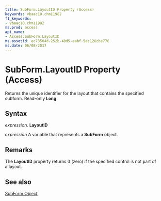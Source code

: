 ```yaml
---
title: SubForm.LayoutID Property (Access)
keywords: vbaac10.chm11982
f1_keywords:
- vbaac10.chm11982
ms.prod: access
api_name:
- Access.SubForm.LayoutID
ms.assetid: ec73504d-252b-40d5-aabf-5ac128cbe778
ms.date: 06/08/2017
---
```



# SubForm.LayoutID Property (Access)

Returns the unique identifier for the layout that contains the specified subform. Read-only  **Long**.


## Syntax

 _expression_. **LayoutID**

 _expression_ A variable that represents a **SubForm** object.


## Remarks

The  **LayoutID** property returns 0 (zero) if the specified control is not part of a layout.


## See also


[SubForm Object](Access.SubForm.md)

